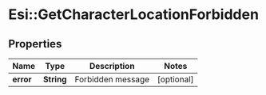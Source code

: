 # Esi::GetCharacterLocationForbidden

## Properties
Name | Type | Description | Notes
------------ | ------------- | ------------- | -------------
**error** | **String** | Forbidden message | [optional] 


